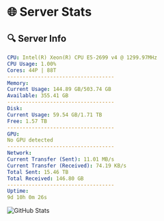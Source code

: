 # 🌐 Server Stats
## 🔍 Server Info
```yaml
CPU: Intel(R) Xeon(R) CPU E5-2699 v4 @ 1299.97MHz
CPU Usage: 1.00%
Cores: 44P | 88T
-----------------------------------
Memory:
Current Usage: 144.89 GB/503.74 GB
Available: 355.41 GB
-----------------------------------
Disk:
Current Usage: 59.54 GB/1.71 TB
Free: 1.57 TB
-----------------------------------
GPU:
No GPU detected
-----------------------------------
Network:
Current Transfer (Sent): 11.01 MB/s
Current Transfer (Received): 74.19 KB/s
Total Sent: 15.46 TB
Total Received: 146.80 GB
-----------------------------------
Uptime:
9d 10h 0m 26s
```
![GitHub Stats](https://img.shields.io/badge/Updated-2025-03-17_07:23:15-blue)